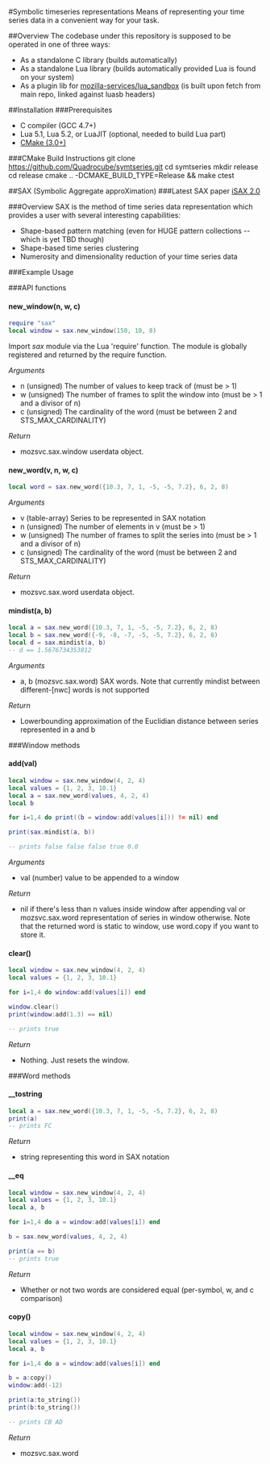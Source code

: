 #Symbolic timeseries representations
Means of representing your time series data in a convenient way for your task.

##Overview
The codebase under this repository is supposed to be operated in one of three ways:  

* As a standalone C library (builds automatically)
* As a standalone Lua library (builds automatically provided Lua is found on your system)
* As a plugin lib for [mozilla-services/lua_sandbox](https://github.com/mozilla-services/lua_sandbox) (is built upon fetch from main repo, linked against luasb headers)

##Installation
###Prerequisites
* C compiler (GCC 4.7+)
* Lua 5.1, Lua 5.2, or LuaJIT (optional, needed to build Lua part)
* [CMake (3.0+)](http://cmake.org/cmake/resources/software.html)

###CMake Build Instructions
    git clone https://github.com/Quadrocube/symtseries.git
    cd symtseries
    mkdir release
    cd release
    cmake .. -DCMAKE_BUILD_TYPE=Release && make
    ctest

##SAX (Symbolic Aggregate approXimation)
###Latest SAX paper 
[iSAX 2.0](http://www.cs.ucr.edu/~eamonn/iSAX_2.0.pdf "iSAX 2.0")

###Overview
SAX is the method of time series data representation which provides a user with several interesting capabilities:  

* Shape-based pattern matching (even for HUGE pattern collections -- which is yet TBD though)
* Shape-based time series clustering
* Numerosity and dimensionality reduction of your time series data

###Example Usage

###API functions
#### new_window(n, w, c)
```lua
require "sax"
local window = sax.new_window(150, 10, 8)
```

Import _sax_ module via the Lua 'require' function. The module is
globally registered and returned by the require function. 

*Arguments*  

- n (unsigned) The number of values to keep track of (must be > 1)
- w (unsigned) The number of frames to split the window into (must be > 1 and a divisor of n)
- c (unsigned) The cardinality of the word (must be between 2 and STS_MAX_CARDINALITY)

*Return*  

- mozsvc.sax.window userdata object.

#### new_word(v, n, w, c)
```lua
local word = sax.new_word({10.3, 7, 1, -5, -5, 7.2}, 6, 2, 8)
```

*Arguments*  

- v (table-array) Series to be represented in SAX notation
- n (unsigned) The number of elements in v (must be > 1)
- w (unsigned) The number of frames to split the series into (must be > 1 and a divisor of n)
- c (unsigned) The cardinality of the word (must be between 2 and STS_MAX_CARDINALITY)

*Return*  

- mozsvc.sax.word userdata object.

#### mindist(a, b)
```lua
local a = sax.new_word({10.3, 7, 1, -5, -5, 7.2}, 6, 2, 8)
local b = sax.new_word({-9, -8, -7, -5, -5, 7.2}, 6, 2, 8)
local d = sax.mindist(a, b)
-- d == 1.5676734353812
```

*Arguments*  

- a, b (mozsvc.sax.word) SAX words. Note that currently mindist between different-[nwc] words is not supported

*Return*  

- Lowerbounding approximation of the Euclidian distance between series represented in a and b

###Window methods

#### add(val)
```lua
local window = sax.new_window(4, 2, 4)
local values = {1, 2, 3, 10.1}
local a = sax.new_word(values, 4, 2, 4)
local b

for i=1,4 do print((b = window:add(values[i])) != nil) end

print(sax.mindist(a, b))

-- prints false false false true 0.0
```

*Arguments*  

- val (number) value to be appended to a window

*Return*  

- nil if there's less than n values inside window after appending val or mozsvc.sax.word representation of series in window otherwise. Note that the returned word is static to window, use word.copy if you want to store it.

#### clear()
```lua
local window = sax.new_window(4, 2, 4)
local values = {1, 2, 3, 10.1}

for i=1,4 do window:add(values[i]) end

window.clear()
print(window:add(1.3) == nil)

-- prints true
```

*Return*  

- Nothing. Just resets the window.

###Word methods

#### __tostring
```lua
local a = sax.new_word({10.3, 7, 1, -5, -5, 7.2}, 6, 2, 8)
print(a)
-- prints FC
```

*Return*  

- string representing this word in SAX notation

#### __eq
```lua
local window = sax.new_window(4, 2, 4)
local values = {1, 2, 3, 10.1}
local a, b

for i=1,4 do a = window:add(values[i]) end

b = sax.new_word(values, 4, 2, 4)

print(a == b)
-- prints true
```

*Return*  

- Whether or not two words are considered equal (per-symbol, w, and c comparison)

#### copy()
```lua
local window = sax.new_window(4, 2, 4)
local values = {1, 2, 3, 10.1}
local a, b

for i=1,4 do a = window:add(values[i]) end

b = a:copy()
window:add(-12)

print(a:to_string())
print(b:to_string())

-- prints CB AD
```

*Return*  

- mozsvc.sax.word
